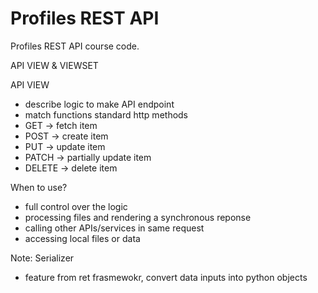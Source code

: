 # Profiles REST API

Profiles REST API course code.

API VIEW & VIEWSET

API VIEW

- describe logic to make API endpoint
- match functions standard http methods
- GET -> fetch item
- POST -> create item
- PUT -> update item
- PATCH -> partially update item
- DELETE -> delete item

When to use?

- full control over the logic
- processing files and rendering a synchronous reponse
- calling other APIs/services in same request
- accessing local files or data

Note:
Serializer

- feature from ret frasmewokr, convert data inputs into python objects
